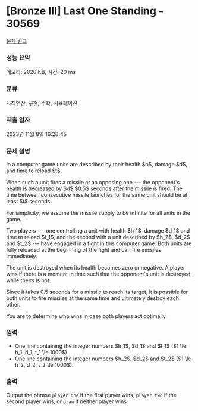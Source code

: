 # [Bronze III] Last One Standing - 30569 

[문제 링크](https://www.acmicpc.net/problem/30569) 

### 성능 요약

메모리: 2020 KB, 시간: 20 ms

### 분류

사칙연산, 구현, 수학, 시뮬레이션

### 제출 일자

2023년 11월 8일 16:28:45

### 문제 설명

<p>In a computer game units are described by their health $h$, damage $d$, and time to reload $t$.</p>

<p>When such a unit fires a missile at an opposing one --- the opponent's health is decreased by $d$ $0.5$ seconds after the missile is fired. The time between consecutive missile launches for the same unit should be at least $t$ seconds. </p>

<p>For simplicity, we assume the missile supply to be infinite for all units in the game.</p>

<p>Two players --- one controlling a unit with health $h_1$, damage $d_1$ and time to reload $t_1$, and the second with a unit described by $h_2$, $d_2$ and $t_2$ --- have engaged in a fight in this computer game. Both units are fully reloaded at the beginning of the fight and can fire missiles immediately.</p>

<p>The unit is destroyed when its health becomes zero or negative. A player wins if there is a moment in time such that the opponent's unit is destroyed, while theirs is not.</p>

<p>Since it takes 0.5 seconds for a missile to reach its target, it is possible for both units to fire missiles at the same time and ultimately destroy each other.</p>

<p>You are to determine who wins in case both players act optimally.</p>

### 입력 

 <ul>
	<li>One line containing the integer numbers $h_1$, $d_1$ and $t_1$ ($1 \le h_1, d_1, t_1 \le 1000$).</li>
	<li>One line containing the integer numbers $h_2$, $d_2$ and $t_2$ ($1 \le h_2, d_2, t_2 \le 1000$).</li>
</ul>

### 출력 

 <p>Output the phrase <code>player one</code> if the first player wins, <code>player two</code> if the second player wins, or <code>draw</code> if neither player wins.</p>


